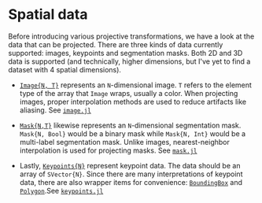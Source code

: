 # Spatial data

Before introducing various projective transformations, we have a look at the data that can be projected. There are three kinds of data currently supported: images, keypoints and segmentation masks. Both 2D and 3D data is supported (and technically, higher dimensions, but I've yet to find a dataset with 4 spatial dimensions).

- [`Image{N, T}`](#`Image`) represents an `N`-dimensional image. `T` refers to the element type of the array that `Image` wraps, usually a color. When projecting images, proper interpolation methods are used to reduce artifacts like aliasing. See [`image.jl`](../../../src/items/image.jl)

- [`Mask{N,T}`](#`Mask`) likewise represents an `N`-dimensional segmentation mask. `Mask{N, Bool}` would be a binary mask while `Mask{N, Int}` would be a multi-label segmentation mask. Unlike images, nearest-neighbor interpolation is used for projecting masks. See [`mask.jl`](../../src/items/mask.jl)

- Lastly, [`Keypoints{N}`](#) represent keypoint data. The data should be an array of `SVector{N}`. Since there are many interpretations of keypoint data, there are also wrapper items for convenience: [`BoundingBox`](#) and [`Polygon`](#).See [`keypoints.jl`](../../src/items/keypoints.jl)
